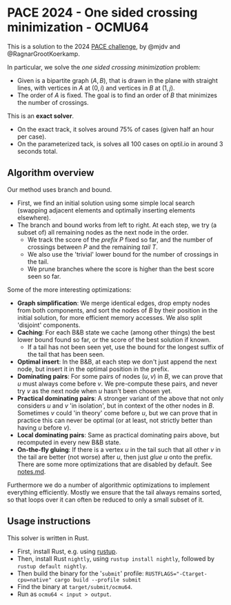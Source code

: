 # PACE 2024 - One sided crossing minimization - OCMU64

This is a solution to the 2024 [PACE challenge](https://pacechallenge.org/), by
@mjdv and @RagnarGrootKoerkamp.

In particular, we solve the _one sided crossing minimization_ problem:
- Given is a bipartite graph $(A, B)$, that is drawn in the plane with straight
  lines, with vertices in $A$ at $(0, i)$ and vertices in $B$ at $(1, j)$.
- The order of $A$ is fixed. The goal is to find an order of $B$ that minimizes
  the number of crossings.
  
This is an **exact solver**.
- On the exact track, it solves around 75% of cases (given half an hour per case).
- On the parameterized tack, is solves all 100 cases on optil.io in around 3 seconds total.

## Algorithm overview
Our method uses branch and bound.
- First, we find an initial solution using some simple local search (swapping
  adjacent elements and optimally inserting elements elsewhere).
- The branch and bound works from left to right. At each step, we try (a subset
  of) all remaining nodes as the next node in the order.
    - We track the score of the _prefix_ $P$ fixed so far, and the number of crossings
    between $P$ and the remaining _tail_ $T$.
    - We also use the 'trivial' lower bound for the number of crossings in the tail.
    - We prune branches where the score is higher than the best score seen so far.

Some of the more interesting optimizations:
- **Graph simplification**: We merge identical edges, drop empty nodes from both
  components, and sort the nodes of $B$ by their position in the initial
  solution, for more efficient memory accesses. We also split 'disjoint' components.
- **Caching**: For each B&B state we cache (among other things) the best lower bound
  found so far, or the score of the best solution if known.
  - If a tail has not been seen yet, use the bound for the longest suffix of the
    tail that has been seen.
- **Optimal insert**: In the B&B, at each step we don't just append the next
  node, but insert it in the optimal position in the prefix.
- **Dominating pairs**: For some pairs of nodes $(u,v)$ in $B$, we can prove
  that $u$ must always come before $v$. We pre-compute these pairs, and never
  try $v$ as the next node when $u$ hasn't been chosen yet.
- **Practical dominating pairs**: A stronger variant of the above that not only
  considers $u$ and $v$ 'in isolation', but in context of the other nodes in
  $B$. Sometimes $v$ could 'in theory' come before $u$, but we can prove that in
  practice this can never be optimal (or at least, not strictly better than
  having $u$ before $v$).
- **Local dominating pairs**: Same as practical dominating pairs above, but recomputed in every new B&B state.
- **On-the-fly gluing**: If there is a vertex $u$ in the tail such that all
  other $v$ in the tail are better (not worse) after $u$, then just _glue_ $u$ onto the prefix.
There are some more optimizations that are disabled by default. See [notes.md](notes.md).

Furthermore we do a number of algorithmic optimizations to implement everything
efficiently. Mostly we ensure that the tail always remains sorted, so that loops
over it can often be reduced to only a small subset of it.

## Usage instructions
This solver is written in Rust.
- First, install Rust, e.g. using [rustup](https://rustup.rs/).
- Then, install Rust `nightly`, using `rustup install nightly`, followed by
  `rustup default nightly`.
- Then build the binary for the '`submit`' profile:
  `RUSTFLAGS="-Ctarget-cpu=native" cargo build --profile submit`
- Find the binary at `target/submit/ocmu64`.
- Run as `ocmu64 < input > output`.
